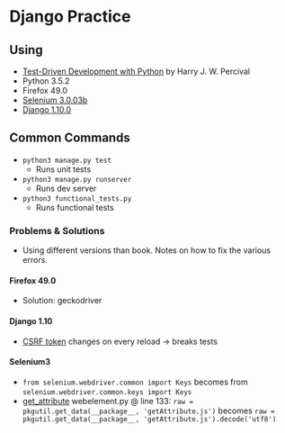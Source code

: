 # Django Practice

## Using
* [Test-Driven Development with Python][1] by Harry J. W. Percival
* Python 3.5.2
* Firefox 49.0
* [Selenium 3.0.03b][2]
* [Django 1.10.0][3]

## Common Commands
* `python3 manage.py test`
    * Runs unit tests
* `python3 manage.py runserver`
    * Runs dev server
* `python3 functional_tests.py`
    * Runs functional tests

### Problems & Solutions
* Using different versions than book. Notes on how to fix the various errors.

#### Firefox 49.0
* Solution: geckodriver

#### Django 1.10
* [CSRF token][5] changes on every reload -> breaks tests

#### Selenium3
* `from selenium.webdriver.common import Keys` becomes from `selenium.webdriver.common.keys import Keys`
* [get_attribute][4] webelement.py @ line 133: `raw = pkgutil.get_data(__package__, 'getAttribute.js')` becomes `raw = pkgutil.get_data(__package__, 'getAttribute.js').decode('utf8')`

[1]: http://chimera.labs.oreilly.com/books/1234000000754/index.html
[2]: https://pypi.python.org/pypi/selenium
[3]: https://docs.djangoproject.com/en/1.10/
[4]: http://stackoverflow.com/questions/39527858/how-can-i-disable-web-driver-exceptions-when-using-the-mozilla-marionette-web-dr
[5]: https://gist.github.com/horvatha/2e11b48f431c53b101db6cb817b2fc7f